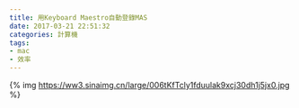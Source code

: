 ```yaml
---
title: 用Keyboard Maestro自動登錄MAS
date: 2017-03-21 22:51:32
categories: 計算機
tags:
- mac
- 效率
---
```


{% img https://ww3.sinaimg.cn/large/006tKfTcly1fduulak9xcj30dh1j5jx0.jpg %}
